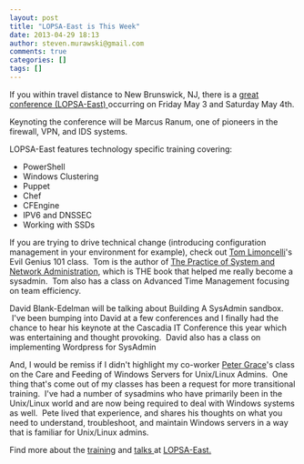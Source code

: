 ```yaml
---
layout: post
title: "LOPSA-East is This Week"
date: 2013-04-29 18:13
author: steven.murawski@gmail.com
comments: true
categories: []
tags: []
---
```



If you within travel distance to New Brunswick, NJ, there is a <a href="http://lopsa-east.org/2013/" target="_blank">great conference (LOPSA-East)&nbsp;</a>occurring&nbsp;on Friday May 3 and Saturday May 4th.


Keynoting the conference will be Marcus Ranum, one of pioneers in the firewall, VPN, and IDS systems.


LOPSA-East features technology specific training covering:


*   PowerShell
*   Windows Clustering
*   Puppet
*   Chef
*   CFEngine
*   IPV6 and DNSSEC
*   Working with SSDs




If you are trying to drive technical change (introducing configuration management in your environment for example), check out <a href="http://everythingsysadmin.com/" target="_blank">Tom Limoncelli</a>'s Evil Genius 101 class. &nbsp;Tom is the author of <a href="http://www.amazon.com/Practice-System-Network-Administration-Edition/dp/0321492668" target="_blank">The Practice of System and Network Administration</a>, which is THE book that helped me really become a sysadmin. &nbsp;Tom also has a class on Advanced Time Management focusing on team&nbsp;efficiency.


David Blank-Edelman will be talking about Building A SysAdmin sandbox. &nbsp;I've been bumping into David at a few conferences and I finally had the chance to hear his keynote at the Cascadia IT Conference this year which was entertaining and thought provoking. &nbsp;David also has a class on implementing Wordpress for SysAdmin&nbsp;


And, I would be remiss if I didn't highlight my co-worker <a href="http://meta.stackoverflow.com/users/170555/peter-grace" target="_blank">Peter Grace</a>'s class on the Care and Feeding of Windows Servers for Unix/Linux Admins. &nbsp;One thing that's come out of my classes has been a request for more transitional training. &nbsp;I've had a number of sysadmins who have primarily been in the Unix/Linux world and are now being required to deal with Windows systems as well. &nbsp;Pete lived that experience, and shares his thoughts on what you need to understand, troubleshoot, and maintain Windows servers in a way that is familiar for Unix/Linux admins.


Find more about the <a href="http://lopsa-east.org/2013/lopsa-east-training/" target="_blank">training</a> and <a href="http://lopsa-east.org/2013/talks/" target="_blank">talks </a>at <a href="http://lopsa-east.org/2013/" target="_blank">LOPSA-East.</a>







